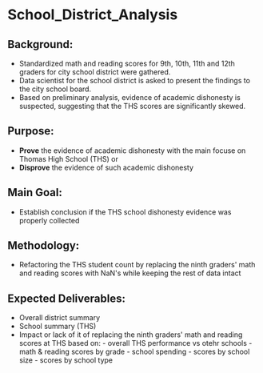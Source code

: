 # School_District_Analysis
## Background:
- Standardized math and reading scores for 9th, 10th, 11th and 12th graders for city school district were gathered.  
- Data scientist for the school district is asked to present the findings to the city school board. 
- Based on preliminary analysis, evidence of academic dishonesty is suspected, suggesting that the THS scores are significantly skewed.

## Purpose:
- **Prove** the evidence of academic dishonesty with the main focuse on Thomas High School (THS) or
- **Disprove** the evidence of such academic dishonesty 

## Main Goal:
- Establish conclusion if the THS school dishonesty evidence was properly collected

## Methodology:
- Refactoring the THS student count by replacing the ninth graders' math and reading scores with NaN's while keeping the rest of data intact

## Expected Deliverables: 
- Overall district summary
- School summary (THS)
- Impact or lack of it of replacing the ninth graders' math and reading scores at THS based on:
        - overall THS performance vs otehr schools
        - math & reading scores by grade
        - school spending
        - scores by school size
        - scores by school type
        

